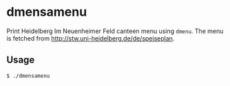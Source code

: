 dmensamenu
==========

Print Heidelberg Im Neuenheimer Feld canteen menu using `dmenu`.
The menu is fetched from http://stw.uni-heidelberg.de/de/speiseplan.

Usage
-----

    $ ./dmensamenu
